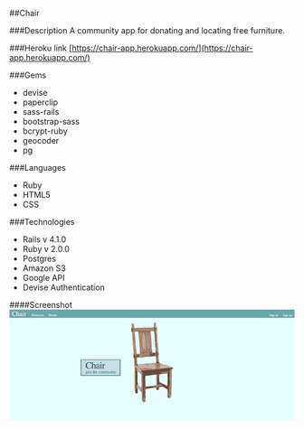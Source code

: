 ##Chair

###Description
A community app for donating and locating free furniture.

###Heroku link
[https://chair-app.herokuapp.com/](https://chair-app.herokuapp.com/)


###Gems
* 	devise
* 	paperclip
* 	sass-rails
* 	bootstrap-sass
* 	bcrypt-ruby
* 	geocoder
* 	pg

###Languages
* 	Ruby
* 	HTML5
* 	CSS

###Technologies
* 	Rails v 4.1.0
* 	Ruby v 2.0.0
* 	Postgres
* 	Amazon S3
* 	Google API
* 	Devise Authentication


####Screenshot
![image](app/assets/images/chair_screenshot.jpg)